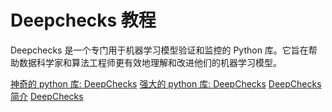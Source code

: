# Deepchecks 教程

<show-structure depth="2"/>

Deepchecks 是一个专门用于机器学习模型验证和监控的 Python 库。它旨在帮助数据科学家和算法工程师更有效地理解和改进他们的机器学习模型。


<seealso>
<category ref="ref_docs">
    <a href="https://mp.weixin.qq.com/s/2VkTx-AuDF1do2-jKdqt9w">神奇的 python 库: DeepChecks</a>
    <a href="https://mp.weixin.qq.com/s/pSbhikTRs8FKJxQKlkHmFA">强大的 python 库: DeepChecks</a>
    <a href="https://github.com/deepchecks/deepchecks">DeepChecks 简介</a>
</category>
<category ref="ref_github">
</category>
<category ref="ref_issues">
    <a href="https://github.com/deepchecks/deepchecks">DeepChecks</a>
</category>
<category ref="ref_hf"></category>
<category ref="ref_ms"></category>
</seealso>